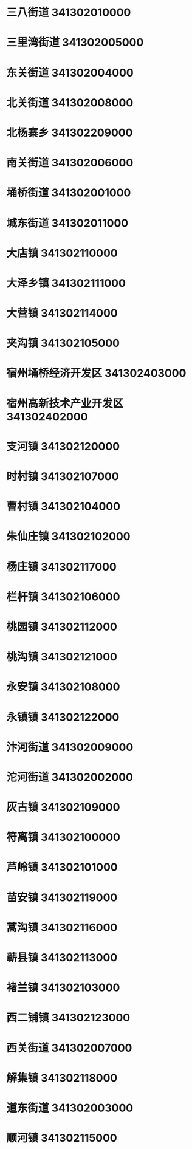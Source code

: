 # 三八街道 341302010000
# 三里湾街道 341302005000
# 东关街道 341302004000
# 北关街道 341302008000
# 北杨寨乡 341302209000
# 南关街道 341302006000
# 埇桥街道 341302001000
# 城东街道 341302011000
# 大店镇 341302110000
# 大泽乡镇 341302111000
# 大营镇 341302114000
# 夹沟镇 341302105000
# 宿州埇桥经济开发区 341302403000
# 宿州高新技术产业开发区 341302402000
# 支河镇 341302120000
# 时村镇 341302107000
# 曹村镇 341302104000
# 朱仙庄镇 341302102000
# 杨庄镇 341302117000
# 栏杆镇 341302106000
# 桃园镇 341302112000
# 桃沟镇 341302121000
# 永安镇 341302108000
# 永镇镇 341302122000
# 汴河街道 341302009000
# 沱河街道 341302002000
# 灰古镇 341302109000
# 符离镇 341302100000
# 芦岭镇 341302101000
# 苗安镇 341302119000
# 蒿沟镇 341302116000
# 蕲县镇 341302113000
# 褚兰镇 341302103000
# 西二铺镇 341302123000
# 西关街道 341302007000
# 解集镇 341302118000
# 道东街道 341302003000
# 顺河镇 341302115000
